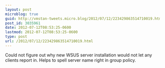 ```yaml
---
layout: post
microblog: true
guid: http://vmstan-tweets.micro.blog/2012/07/12/223429863514710019.html
post_id: 3035961
date: 2012-07-12T08:53:25-0600
lastmod: 2012-07-12T08:53:25-0600
type: post
url: /2012/07/12/223429863514710019.html
---
```

Could not figure out why new WSUS server installation would not let any clients report in. Helps to spell server name right in group policy.
